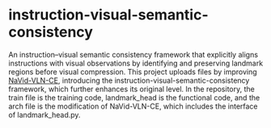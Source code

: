 # instruction-visual-semantic-consistency
An instruction–visual semantic consistency framework that explicitly aligns instructions with visual observations by identifying and preserving landmark regions before visual compression.
This project uploads files by improving [NaVid-VLN-CE](https://github.com/jzhzhang/NaVid-VLN-CE), introducing the instruction-visual-semantic-consistency framework, which further enhances its original level.
In the repository, the train file is the training code, landmark_head is the functional code, and the arch file is the modification of NaVid-VLN-CE, which includes the interface of landmark_head.py.
